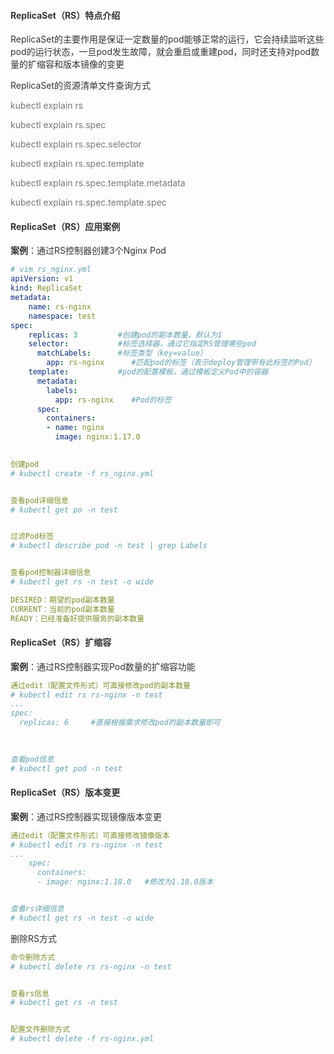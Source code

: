 #### <font style="color:rgb(51, 51, 51);">ReplicaSet（RS）特点介绍</font>
<font style="color:rgb(51, 51, 51);">ReplicaSet的主要作用是保证一定数量的pod能够正常的运行，它会持续监听这些pod的运行状态，一旦pod发生故障，就会重启或重建pod，同时还支持对pod数量的扩缩容和版本镜像的变更</font>

<font style="color:rgb(51, 51, 51);">ReplicaSet的资源清单文件查询方式</font>

<font style="color:rgb(119, 119, 119);">kubectl explain rs</font>

<font style="color:rgb(119, 119, 119);">kubectl explain rs.spec</font>

<font style="color:rgb(119, 119, 119);">kubectl explain rs.spec.selector</font>

<font style="color:rgb(119, 119, 119);">kubectl explain rs.spec.template</font>

<font style="color:rgb(119, 119, 119);">kubectl explain rs.spec.template.metadata</font>

<font style="color:rgb(119, 119, 119);">kubectl explain rs.spec.template.spec</font>

#### <font style="color:rgb(51, 51, 51);">ReplicaSet（RS）应用案例</font>
**<font style="color:rgb(51, 51, 51);">案例</font>**<font style="color:rgb(51, 51, 51);">：通过RS控制器创建3个Nginx Pod</font>

```yaml
# vim rs_nginx.yml
apiVersion: v1     
kind: ReplicaSet        
metadata:               
    name: rs-nginx
    namespace: test     
spec:                   
    replicas: 3         #创建pod的副本数量，默认为1
    selector:           #标签选择器，通过它指定RS管理哪些pod
      matchLabels:      #标签类型（key=value）
        app: rs-nginx      #匹配pod的标签（表示deploy管理带有此标签的Pod）
    template:           #pod的配置模板，通过模板定义Pod中的容器
      metadata:
        labels:
          app: rs-nginx    #Pod的标签
      spec:
        containers:
        - name: nginx
          image: nginx:1.17.0

          
创建pod
# kubectl create -f rs_nginx.yml


查看pod详细信息
# kubectl get po -n test


过滤Pod标签
# kubectl describe pod -n test | grep Labels


查看pod控制器详细信息
# kubectl get rs -n test -o wide

DESIRED：期望的pod副本数量
CURRENT：当前的pod副本数量
READY：已经准备好提供服务的副本数量
```

#### <font style="color:rgb(51, 51, 51);">ReplicaSet（RS）扩缩容</font>
**<font style="color:rgb(51, 51, 51);">案例</font>**<font style="color:rgb(51, 51, 51);">：通过RS控制器实现Pod数量的扩缩容功能</font>

```yaml
通过edit（配置文件形式）可直接修改pod的副本数量
# kubectl edit rs rs-nginx -n test
...
spec:
  replicas: 6     #直接根据需求修改pod的副本数量即可
  
  

查看pod信息
# kubectl get pod -n test
```

#### <font style="color:rgb(51, 51, 51);">ReplicaSet（RS）版本变更</font>
**<font style="color:rgb(51, 51, 51);">案例</font>**<font style="color:rgb(51, 51, 51);">：通过RS控制器实现镜像版本变更</font>

```yaml
通过edit（配置文件形式）可直接修改镜像版本
# kubectl edit rs rs-nginx -n test
...
    spec:
      containers:
      - image: nginx:1.18.0   #修改为1.18.0版本


查看rs详细信息
# kubectl get rs -n test -o wide
```

<font style="color:rgb(51, 51, 51);">删除RS方式</font>

```yaml
命令删除方式
# kubectl delete rs rs-nginx -n test


查看rs信息
# kubectl get rs -n test


配置文件删除方式
# kubectl delete -f rs-nginx.yml
```

  
 

